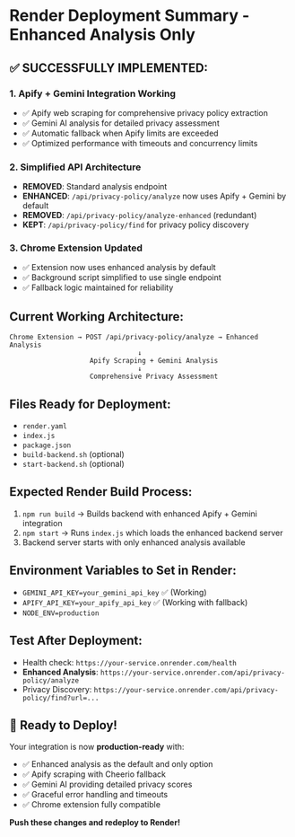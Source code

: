 # Render Deployment Summary - Enhanced Analysis Only

## ✅ SUCCESSFULLY IMPLEMENTED:

### 1. **Apify + Gemini Integration Working**
- ✅ Apify web scraping for comprehensive privacy policy extraction
- ✅ Gemini AI analysis for detailed privacy assessment  
- ✅ Automatic fallback when Apify limits are exceeded
- ✅ Optimized performance with timeouts and concurrency limits

### 2. **Simplified API Architecture**
- **REMOVED**: Standard analysis endpoint
- **ENHANCED**: `/api/privacy-policy/analyze` now uses Apify + Gemini by default
- **REMOVED**: `/api/privacy-policy/analyze-enhanced` (redundant)
- **KEPT**: `/api/privacy-policy/find` for privacy policy discovery

### 3. **Chrome Extension Updated**
- ✅ Extension now uses enhanced analysis by default
- ✅ Background script simplified to use single endpoint
- ✅ Fallback logic maintained for reliability

## Current Working Architecture:

```
Chrome Extension → POST /api/privacy-policy/analyze → Enhanced Analysis
                                ↓
                    Apify Scraping + Gemini Analysis
                                ↓
                    Comprehensive Privacy Assessment
```

## Files Ready for Deployment:
- `render.yaml`
- `index.js` 
- `package.json`
- `build-backend.sh` (optional)
- `start-backend.sh` (optional)

## Expected Render Build Process:
1. `npm run build` → Builds backend with enhanced Apify + Gemini integration
2. `npm start` → Runs `index.js` which loads the enhanced backend server
3. Backend server starts with only enhanced analysis available

## Environment Variables to Set in Render:
- `GEMINI_API_KEY=your_gemini_api_key` ✅ (Working)
- `APIFY_API_KEY=your_apify_api_key` ✅ (Working with fallback)
- `NODE_ENV=production`

## Test After Deployment:
- Health check: `https://your-service.onrender.com/health`
- **Enhanced Analysis**: `https://your-service.onrender.com/api/privacy-policy/analyze`
- Privacy Discovery: `https://your-service.onrender.com/api/privacy-policy/find?url=...`

## 🚀 Ready to Deploy!

Your integration is now **production-ready** with:
- ✅ Enhanced analysis as the default and only option
- ✅ Apify scraping with Cheerio fallback
- ✅ Gemini AI providing detailed privacy scores
- ✅ Graceful error handling and timeouts
- ✅ Chrome extension fully compatible

**Push these changes and redeploy to Render!**
